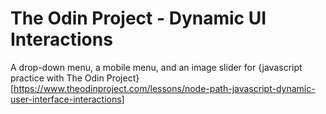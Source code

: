 # The Odin Project - Dynamic UI Interactions
A drop-down menu, a mobile menu, and an image slider for {javascript practice with The Odin Project}[https://www.theodinproject.com/lessons/node-path-javascript-dynamic-user-interface-interactions]
